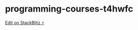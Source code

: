 # programming-courses-t4hwfc

[Edit on StackBlitz ⚡️](https://stackblitz.com/edit/programming-courses-t4hwfc)